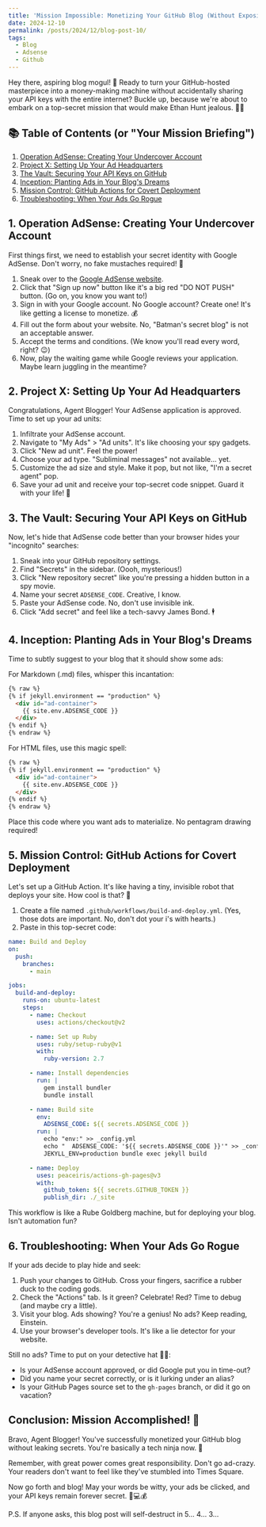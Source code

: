 ```yaml
---
title: 'Mission Impossible: Monetizing Your GitHub Blog (Without Exposing Your Secrets!) 🚀'
date: 2024-12-10
permalink: /posts/2024/12/blog-post-10/
tags:
  - Blog
  - Adsense
  - Github
---
```


Hey there, aspiring blog mogul! 👋 Ready to turn your GitHub-hosted masterpiece into a money-making machine without accidentally sharing your API keys with the entire internet? Buckle up, because we're about to embark on a top-secret mission that would make Ethan Hunt jealous. 🕵️‍♂️

## 📚 Table of Contents (or "Your Mission Briefing")

1. [Operation AdSense: Creating Your Undercover Account](#1-operation-adsense-creating-your-undercover-account)
2. [Project X: Setting Up Your Ad Headquarters](#2-project-x-setting-up-your-ad-headquarters)
3. [The Vault: Securing Your API Keys on GitHub](#3-the-vault-securing-your-api-keys-on-github)
4. [Inception: Planting Ads in Your Blog's Dreams](#4-inception-planting-ads-in-your-blogs-dreams)
5. [Mission Control: GitHub Actions for Covert Deployment](#5-mission-control-github-actions-for-covert-deployment)
6. [Troubleshooting: When Your Ads Go Rogue](#6-troubleshooting-when-your-ads-go-rogue)

## 1. Operation AdSense: Creating Your Undercover Account

First things first, we need to establish your secret identity with Google AdSense. Don't worry, no fake mustaches required! 🥸

1. Sneak over to the [Google AdSense website](https://www.google.com/adsense/).
2. Click that "Sign up now" button like it's a big red "DO NOT PUSH" button. (Go on, you know you want to!)
3. Sign in with your Google account. No Google account? Create one! It's like getting a license to monetize. 💰
4. Fill out the form about your website. No, "Batman's secret blog" is not an acceptable answer.
5. Accept the terms and conditions. (We know you'll read every word, right? 😉)
6. Now, play the waiting game while Google reviews your application. Maybe learn juggling in the meantime?

## 2. Project X: Setting Up Your Ad Headquarters

Congratulations, Agent Blogger! Your AdSense application is approved. Time to set up your ad units:

1. Infiltrate your AdSense account.
2. Navigate to "My Ads" > "Ad units". It's like choosing your spy gadgets.
3. Click "New ad unit". Feel the power!
4. Choose your ad type. "Subliminal messages" not available... yet.
5. Customize the ad size and style. Make it pop, but not like, "I'm a secret agent" pop.
6. Save your ad unit and receive your top-secret code snippet. Guard it with your life! 🔐

## 3. The Vault: Securing Your API Keys on GitHub

Now, let's hide that AdSense code better than your browser hides your "incognito" searches:

1. Sneak into your GitHub repository settings.
2. Find "Secrets" in the sidebar. (Oooh, mysterious!)
3. Click "New repository secret" like you're pressing a hidden button in a spy movie.
4. Name your secret `ADSENSE_CODE`. Creative, I know.
5. Paste your AdSense code. No, don't use invisible ink.
6. Click "Add secret" and feel like a tech-savvy James Bond. 🕴️

## 4. Inception: Planting Ads in Your Blog's Dreams

Time to subtly suggest to your blog that it should show some ads:

For Markdown (.md) files, whisper this incantation:
```html
{% raw %}
{% if jekyll.environment == "production" %}
  <div id="ad-container">
    {{ site.env.ADSENSE_CODE }}
  </div>
{% endif %}
{% endraw %}
```

For HTML files, use this magic spell:
```html
{% raw %}
{% if jekyll.environment == "production" %}
  <div id="ad-container">
    {{ site.env.ADSENSE_CODE }}
  </div>
{% endif %}
{% endraw %}
```

Place this code where you want ads to materialize. No pentagram drawing required!

## 5. Mission Control: GitHub Actions for Covert Deployment

Let's set up a GitHub Action. It's like having a tiny, invisible robot that deploys your site. How cool is that? 🤖

1. Create a file named `.github/workflows/build-and-deploy.yml`. (Yes, those dots are important. No, don't dot your i's with hearts.)
2. Paste in this top-secret code:

```yaml
name: Build and Deploy
on:
  push:
    branches:
      - main

jobs:
  build-and-deploy:
    runs-on: ubuntu-latest
    steps:
      - name: Checkout
        uses: actions/checkout@v2

      - name: Set up Ruby
        uses: ruby/setup-ruby@v1
        with:
          ruby-version: 2.7

      - name: Install dependencies
        run: |
          gem install bundler
          bundle install

      - name: Build site
        env:
          ADSENSE_CODE: ${{ secrets.ADSENSE_CODE }}
        run: |
          echo "env:" >> _config.yml
          echo "  ADSENSE_CODE: '${{ secrets.ADSENSE_CODE }}'" >> _config.yml
          JEKYLL_ENV=production bundle exec jekyll build

      - name: Deploy
        uses: peaceiris/actions-gh-pages@v3
        with:
          github_token: ${{ secrets.GITHUB_TOKEN }}
          publish_dir: ./_site
```

This workflow is like a Rube Goldberg machine, but for deploying your blog. Isn't automation fun?

## 6. Troubleshooting: When Your Ads Go Rogue

If your ads decide to play hide and seek:

1. Push your changes to GitHub. Cross your fingers, sacrifice a rubber duck to the coding gods.
2. Check the "Actions" tab. Is it green? Celebrate! Red? Time to debug (and maybe cry a little).
3. Visit your blog. Ads showing? You're a genius! No ads? Keep reading, Einstein.
4. Use your browser's developer tools. It's like a lie detector for your website.

Still no ads? Time to put on your detective hat 🕵️‍♀️:
- Is your AdSense account approved, or did Google put you in time-out?
- Did you name your secret correctly, or is it lurking under an alias?
- Is your GitHub Pages source set to the `gh-pages` branch, or did it go on vacation?

## Conclusion: Mission Accomplished! 🎉

Bravo, Agent Blogger! You've successfully monetized your GitHub blog without leaking secrets. You're basically a tech ninja now. 🥷

Remember, with great power comes great responsibility. Don't go ad-crazy. Your readers don't want to feel like they've stumbled into Times Square.

Now go forth and blog! May your words be witty, your ads be clicked, and your API keys remain forever secret. 🚀💻💰

P.S. If anyone asks, this blog post will self-destruct in 5... 4... 3... 